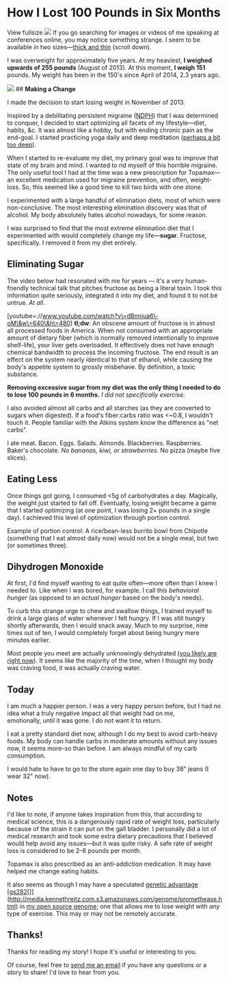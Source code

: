 # How I Lost 100 Pounds in Six Months

   View fullsize ![](http://images.squarespace-cdn.com/content/v1/665498111876725f7613f1e6/1719666467811-BFX9P0CZGYGC6CH0LV6L/19769-790ad-image-asset.jpeg)![]()   If you go searching for images or videos of me speaking at conferences online, you may notice something strange. I seem to be available in two sizes—[thick and thin](http://www.collegedaily.cn/blog/1153/) (scroll down).

 I was overweight for approximately five years. At my heaviest, **I weighed upwards of 255 pounds** (August of 2013\). At this moment, **I weigh 151** pounds. My weight has been in the 150's since April of 2014, 2\.3 years ago.

   [![](http://images.squarespace-cdn.com/content/v1/665498111876725f7613f1e6/1719666483227-6RYG5O8VKEWHLDB2OZ5I/5b156-7f6ee-image-asset.png)![]()](http://amzn.to/2abygC2)   ## **Making a Change**

 I made the decision to start losing weight in November of 2013\.

 Inspired by a debilitating persistent migraine ([NDPH](https://en.wikipedia.org/wiki/New_daily_persistent_headache)) that I was determined to conquer, I decided to start optimizing all facets of my lifestyle—diet, habits, \&c. It was almost like a hobby, but with ending chronic pain as the end\-goal. I started practicing yoga daily and deep meditation ([perhaps a bit too deep](http://www.kennethreitz.org/essays/mentalhealtherror-an-exception-occurred)). 

 When I started to re\-evaluate my diet, my primary goal was to improve that state of my brain and mind. I wanted to rid myself of this horrible migraine. The only useful tool I had at the time was a new prescription for Topamax—an excellent medication used for migraine prevention, and often, weight\-loss. So, this seemed like a good time to kill two birds with one stone. 

 I experimented with a large handful of elimination diets, most of which were non\-conclusive. The most interesting elimination discovery was that of alcohol. My body absolutely hates alcohol nowadays, for some reason.

 I was surprised to find that the most extreme elimination diet that I experimented with would completely change my life—**sugar**. Fructose, specifically. I removed it from my diet entirely.

 ## **Eliminating Sugar**

 The video below had resonated with me for years — it's a very human\-friendly technical talk that pitches fructose as being a literal toxin. I took this information quite seriously, integrated it into my diet, and found it to not be untrue. *At all*.

 \[youtube\=://www.youtube.com/watch?v\=dBnniua6\-oM\&w\=640\&h\=480] **tl;dw**: An obscene amount of fructose is in almost all processed foods in America. When not consumed with an appropriate amount of dietary fiber (which is normally removed intentionally to improve shelf\-life), your liver gets overloaded. It effectively does not have enough chemical bandwidth to process the incoming fructose. The end result is an effect on the system nearly identical to that of ethanol, while causing the body's appetite system to grossly misbehave. By definition, a toxic substance. 

 **Removing excessive sugar from my diet was the only thing I needed to do** **to lose 100 pounds in 6 months.** *I did not specifically exercise.*

 I also avoided almost all carbs and all starches (as they are converted to sugars when digested). If a food's fiber:carbs ratio was \<\~0\.8, I wouldn't touch it. People familiar with the Atkins system know the difference as "net carbs". 

 I ate meat. Bacon. Eggs. Salads. Almonds. Blackberries. Raspberries. Baker's chocolate. *No bananas, kiwi, or strawberries.* No pizza (maybe five slices). 

 ## **Eating Less**

 Once things got going, I consumed \<5g of carbohydrates a day. Magically, the weight just started to fall off. Eventually, losing weight became a game that I started optimizing (at one point, I was losing 2\+ pounds in a single day). I achieved this level of optimization through portion control. 

 Example of portion control: A rice/bean\-less burrito bowl from Chipotle (something that I eat almost daily now) would not be a single meal, but two (or sometimes three). 

 ## **Dihydrogen Monoxide**

 At first, I'd find myself wanting to eat quite often—more often than I knew I needed to. Like when I was bored, for example. I call this *behavioral hunger* (as opposed to an *actual hunger* based on the body's needs). 

 To curb this strange urge to chew and swallow things, I trained myself to drink a large glass of water whenever I felt hungry. If I was still hungry shortly afterwards, then I would snack away. Much to my surprise, nine times out of ten, I would completely forget about being hungry mere minutes earlier. 

 Most people you meet are actually unknowingly dehydrated ([you likely are right now](http://www.medicaldaily.com/75-americans-may-suffer-chronic-dehydration-according-doctors-247393)). It seems like the majority of the time, when I thought my body was craving food, it was actually craving water. 

 ## **Today**

 I am much a happier person. I was a very happy person before, but I had no idea what a truly negative impact all that weight had on me, emotionally, until it was gone. I do not want it to return. 

 I eat a pretty standard diet now, although I do my best to avoid carb\-heavy foods. My body can handle carbs in moderate amounts without any issues now, it seems more\-so than before. I am always mindful of my carb consumption.

 I would hate to have to go to the store again one day to buy 38" jeans (I wear 32" now). 

 ## **Notes**

 I'd like to note, if anyone takes inspiration from this, that according to medical science, this is a dangerously rapid rate of weight loss, particularly because of the strain it can put on the gall bladder. I personally did a lot of medical research and took some extra dietary precautions that I believed would help avoid any issues—but it was quite risky. A safe rate of weight loss is considered to be 2–8 pounds per month.

 Topamax is also prescribed as an anti\-addiction medication. It may have helped me change eating habits. 

 It also seems as though I may have a speculated [genetic advantage \[](http://media.kennethreitz.com.s3.amazonaws.com/genome/promethease.html)[gs282](http://www.snpedia.com/index.php/gs282)[]](http://media.kennethreitz.com.s3.amazonaws.com/genome/promethease.html) in [my open source genome](https://github.com/kennethreitz/genome); one that allows me to lose weight with *any* type of exercise. This may or may not be remotely accurate.

 ## Thanks!

 Thanks for reading my story! I hope it's useful or interesting to you.

 Of course, feel free to [send me an email](mailto:me@kennethreitz.org) if you have any questions or a story to share! I'd love to hear from you.

 

 